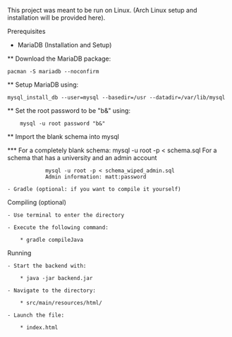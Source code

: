 This project was meant to be run on Linux. (Arch Linux setup and installation will be provided here).

Prerequisites

- MariaDB (Installation and Setup)
    
** Download the MariaDB package:
 
    pacman -S mariadb --noconfirm
        
** Setup MariaDB using: 
            
    mysql_install_db --user=mysql --basedir=/usr --datadir=/var/lib/mysql
    
** Set the root password to be "b&" using:
            
        mysql -u root password "b&"
     
** Import the blank schema into mysql    
            
*** For a completely blank schema:
             mysql -u root -p < schema.sql
            For a schema that has a university and an admin account
            
                mysql -u root -p < schema_wiped_admin.sql
                Admin information: matt:password

    - Gradle (optional: if you want to compile it yourself)


Compiling (optional)

    - Use terminal to enter the directory
    
    - Execute the following command:

        * gradle compileJava

Running

    - Start the backend with: 

        * java -jar backend.jar
    
    - Navigate to the directory:

        * src/main/resources/html/

    - Launch the file: 

        * index.html

